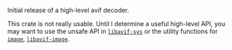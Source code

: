 Initial release of a high-level avif decoder.

This crate is not really usable. Until I determine
a useful high-level API, you may want to use the unsafe
API in [`libavif-sys`](https://crates.io/crates/libavif-sys)
or the utility functions for [`image`](https://crates.io/crates/image),
[`libavif-image`](https://crates.io/crates/libavif-image).


